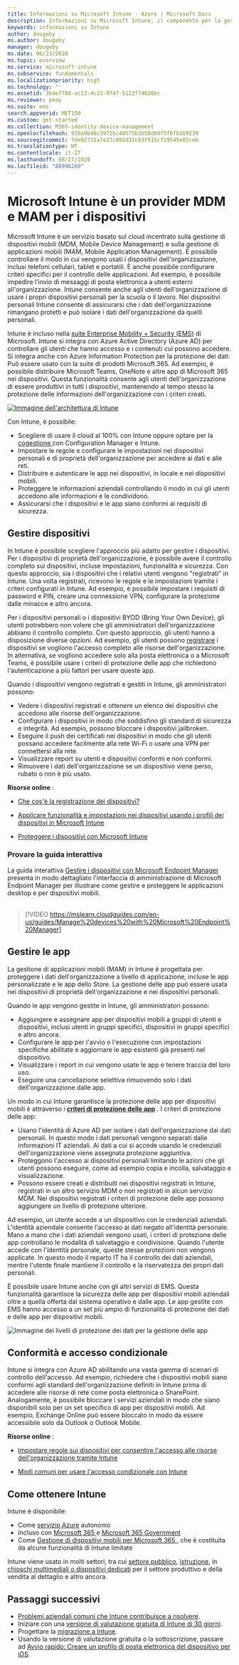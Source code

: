 ```yaml
---
title: Informazioni su Microsoft Intune - Azure | Microsoft Docs
description: Informazioni su Microsoft Intune, il componente per la gestione di dispositivi mobili (MDM) e per la gestione di app per dispositivi mobili (MAM) della soluzione Enterprise Mobility + Security che assicura la protezione dei dati aziendali.
keywords: informazioni su Intune
author: dougeby
ms.author: dougeby
manager: dougeby
ms.date: 06/23/2020
ms.topic: overview
ms.service: microsoft-intune
ms.subservice: fundamentals
ms.localizationpriority: high
ms.technology: ''
ms.assetid: 3b4e778d-ac13-4c23-974f-5122f74626bc
ms.reviewer: pmay
ms.suite: ems
search.appverid: MET150
ms.custom: get-started
ms.collection: M365-identity-device-management
ms.openlocfilehash: 939a9b46c3972bc4d575b3b58d08f5f6fb169239
ms.sourcegitcommit: fde92731a7e27c892d32c63f515cf19545e02ceb
ms.translationtype: HT
ms.contentlocale: it-IT
ms.lasthandoff: 08/27/2020
ms.locfileid: "88996260"
---
```

# <a name="microsoft-intune-is-an-mdm-and-mam-provider-for-your-devices"></a>Microsoft Intune è un provider MDM e MAM per i dispositivi

Microsoft Intune è un servizio basato sul cloud incentrato sulla gestione di dispositivi mobili (MDM, Mobile Device Management) e sulla gestione di applicazioni mobili (MAM, Mobile Application Management). È possibile controllare il modo in cui vengono usati i dispositivi dell'organizzazione, inclusi telefoni cellulari, tablet e portatili. È anche possibile configurare criteri specifici per il controllo delle applicazioni. Ad esempio, è possibile impedire l'invio di messaggi di posta elettronica a utenti esterni all'organizzazione. Intune consente anche agli utenti dell'organizzazione di usare i propri dispositivi personali per la scuola o il lavoro. Nei dispositivi personali Intune consente di assicurarsi che i dati dell'organizzazione rimangano protetti e può isolare i dati dell'organizzazione da quelli personali.

Intune è incluso nella [suite Enterprise Mobility + Security (EMS)](https://www.microsoft.com/microsoft-365/enterprise-mobility-security) di Microsoft. Intune si integra con Azure Active Directory (Azure AD) per controllare gli utenti che hanno accesso e i contenuti cui possono accedere. Si integra anche con Azure Information Protection per la protezione dei dati. Può essere usato con la suite di prodotti Microsoft 365. Ad esempio, è possibile distribuire Microsoft Teams, OneNote e altre app di Microsoft 365 nei dispositivi. Questa funzionalità consente agli utenti dell'organizzazione di essere produttivi in tutti i dispositivi, mantenendo al tempo stesso la protezione delle informazioni dell'organizzazione con i criteri creati.

[![Immagine dell'architettura di Intune](./media/what-is-intune/intunearch_sm.png )](./media/what-is-intune/intunearchitecture.svg#lightbox)

Con Intune, è possibile:

- Scegliere di usare il cloud al 100% con Intune oppure optare per la [cogestione ](/configmgr/comanage/overview) con Configuration Manager e Intune.
- Impostare le regole e configurare le impostazioni nei dispositivi personali e di proprietà dell'organizzazione per accedere ai dati e alle reti.
- Distribuire e autenticare le app nei dispositivi, in locale e nei dispositivi mobili.
- Proteggere le informazioni aziendali controllando il modo in cui gli utenti accedono alle informazioni e le condividono.
- Assicurarsi che i dispositivi e le app siano conformi ai requisiti di sicurezza.

## <a name="manage-devices"></a>Gestire dispositivi

In Intune è possibile scegliere l'approccio più adatto per gestire i dispositivi. Per i dispositivi di proprietà dell'organizzazione, è possibile avere il controllo completo sui dispositivi, incluse impostazioni, funzionalità e sicurezza. Con questo approccio, sia i dispositivi che i relativi utenti vengono "registrati" in Intune. Una volta registrati, ricevono le regole e le impostazioni tramite i criteri configurati in Intune. Ad esempio, è possibile impostare i requisiti di password e PIN, creare una connessione VPN, configurare la protezione dalle minacce e altro ancora.

Per i dispositivi personali o i dispositivi BYOD (Bring Your Own Device), gli utenti potrebbero non volere che gli amministratori dell'organizzazione abbiano il controllo completo. Con questo approccio, gli utenti hanno a disposizione diverse opzioni. Ad esempio, gli utenti possono [registrare](../enrollment/device-enrollment.md) i dispositivi se vogliono l'accesso completo alle risorse dell'organizzazione. In alternativa, se vogliono accedere solo alla posta elettronica o a Microsoft Teams, è possibile usare i criteri di protezione delle app che richiedono l'autenticazione a più fattori per usare queste app.

Quando i dispositivi vengono registrati e gestiti in Intune, gli amministratori possono:

- Vedere i dispositivi registrati e ottenere un elenco dei dispositivi che accedono alle risorse dell'organizzazione.
- Configurare i dispositivi in modo che soddisfino gli standard di sicurezza e integrità. Ad esempio, possono bloccare i dispositivi jailbroken.
- Eseguire il push dei certificati nei dispositivi in modo che gli utenti possano accedere facilmente alla rete Wi-Fi o usare una VPN per connettersi alla rete.
- Visualizzare report su utenti e dispositivi conformi e non conformi.
- Rimuovere i dati dell'organizzazione se un dispositivo viene perso, rubato o non è più usato.

**Risorse online** :

- [Che cos'è la registrazione dei dispositivi?](../enrollment/device-enrollment.md)

- [Applicare funzionalità e impostazioni nei dispositivi usando i profili dei dispositivi in Microsoft Intune](../configuration/device-profiles.md)

- [Proteggere i dispositivi con Microsoft Intune](../protect/device-protect.md)

### <a name="try-the-interactive-guide"></a>Provare la guida interattiva
La guida interattiva [Gestire i dispositivi con Microsoft Endpoint Manager](https://mslearn.cloudguides.com/en-us/guides/Manage%20devices%20with%20Microsoft%20Endpoint%20Manager) presenta in modo dettagliato l'interfaccia di amministrazione di Microsoft Endpoint Manager per illustrare come gestire e proteggere le applicazioni desktop e per dispositivi mobili.</br></br>

> [!VIDEO https://mslearn.cloudguides.com/en-us/guides/Manage%20devices%20with%20Microsoft%20Endpoint%20Manager]

## <a name="manage-apps"></a>Gestire le app

La gestione di applicazioni mobili (MAM) in Intune è progettata per proteggere i dati dell'organizzazione a livello di applicazione, incluse le app personalizzate e le app dello Store. La gestione delle app può essere usata nei dispositivi di proprietà dell'organizzazione e nei dispositivi personali.

Quando le app vengono gestite in Intune, gli amministratori possono:

- Aggiungere e assegnare app per dispositivi mobili a gruppi di utenti e dispositivi, inclusi utenti in gruppi specifici, dispositivi in gruppi specifici e altro ancora.
- Configurare le app per l'avvio o l'esecuzione con impostazioni specifiche abilitate e aggiornare le app esistenti già presenti nel dispositivo.
- Visualizzare i report in cui vengono usate le app e tenere traccia del loro uso.
- Eseguire una cancellazione selettiva rimuovendo solo i dati dell'organizzazione dalle app.

Un modo in cui Intune garantisce la protezione delle app per dispositivi mobili è attraverso i **[criteri di protezione delle app](../apps/app-protection-policy.md)** . I criteri di protezione delle app:

- Usano l'identità di Azure AD per isolare i dati dell'organizzazione dai dati personali. In questo modo i dati personali vengono separati dalle informazioni IT aziendali. Ai dati a cui si accede usando le credenziali dell'organizzazione viene assegnata protezione aggiuntiva.
- Proteggono l'accesso ai dispositivi personali limitando le azioni che gli utenti possono eseguire, come ad esempio copia e incolla, salvataggio e visualizzazione.
- Possono essere creati e distribuiti nei dispositivi registrati in Intune, registrati in un altro servizio MDM o non registrati in alcun servizio MDM. Nei dispositivi registrati i criteri di protezione delle app possono aggiungere un livello di protezione ulteriore.

Ad esempio, un utente accede a un dispositivo con le credenziali aziendali. L'identità aziendale consente l'accesso ai dati negato all'identità personale. Mano a mano che i dati aziendali vengono usati, i criteri di protezione delle app controllano le modalità di salvataggio e condivisione. Quando l'utente accede con l'identità personale, queste stesse protezioni non vengono applicate. In questo modo il reparto IT ha il controllo dei dati aziendali, mentre l'utente finale mantiene il controllo e la riservatezza dei propri dati personali.

È possibile usare Intune anche con gli altri servizi di EMS. Questa funzionalità garantisce la sicurezza delle app per dispositivi mobili aziendali oltre a quella offerta dal sistema operativo e dalle app. Le app gestite con EMS hanno accesso a un set più ampio di funzionalità di protezione dei dati e delle app per dispositivi mobili.

![Immagine dei livelli di protezione dei dati per la gestione delle app](./media/what-is-intune/managing-mobile-apps.png)

## <a name="compliance-and-conditional-access"></a>Conformità e accesso condizionale

Intune si integra con Azure AD abilitando una vasta gamma di scenari di controllo dell'accesso. Ad esempio, richiedere che i dispositivi mobili siano conformi agli standard dell'organizzazione definiti in Intune prima di accedere alle risorse di rete come posta elettronica o SharePoint. Analogamente, è possibile bloccare i servizi aziendali in modo che siano disponibili solo per un set specifico di app per dispositivi mobili. Ad esempio, Exchange Online può essere bloccato in modo da essere accessibile solo da Outlook o Outlook Mobile.

**Risorse online** :

- [Impostare regole sui dispositivi per consentire l'accesso alle risorse dell'organizzazione tramite Intune](../protect/device-compliance-get-started.md)

- [Modi comuni per usare l'accesso condizionale con Intune](../protect/conditional-access-intune-common-ways-use.md)

## <a name="how-to-get-intune"></a>Come ottenere Intune

Intune è disponibile:

- Come [servizio Azure](https://go.microsoft.com/fwlink/?linkid=2090973) autonomo
- Incluso con [Microsoft 365 ](https://www.microsoft.com/microsoft-365/enterprise-mobility-security/microsoft-intune) e [Microsoft 365 Government](https://www.microsoft.com/microsoft-365/government)
- Come [Gestione di dispositivi mobili per Microsoft 365 ](https://support.office.com/article/Set-up-Mobile-Device-Management-MDM-in-Office-365-dd892318-bc44-4eb1-af00-9db5430be3cd), che è costituita da alcune funzionalità di Intune limitate

Intune viene usato in molti settori, tra cui [settore pubblico](/enterprise-mobility-security/solutions/ems-govt-service-description), [istruzione](https://www.microsoft.com/en-us/education/intune), in [chioschi multimediali o dispositivi dedicati](../configuration/kiosk-settings.md) per il settore produttivo e della vendita al dettaglio e altro ancora.

## <a name="next-steps"></a>Passaggi successivi

- [Problemi aziendali comuni che Intune contribuisce a risolvere](common-scenarios.md).
- Iniziare con una [versione di valutazione gratuita di Intune di 30 giorni](free-trial-sign-up.md).
- Progettare la [migrazione a Intune](migration-guide.md).
- Usando la versione di valutazione gratuita o la sottoscrizione, passare ad [Avvio rapido: Creare un profilo di posta elettronica del dispositivo per iOS](../configuration/quickstart-email-profile.md).